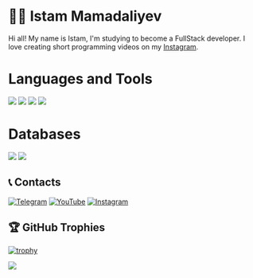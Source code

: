 # 👨‍💻 Istam Mamadaliyev

Hi all! My name is Istam, I'm studying to become a FullStack developer. I love creating short programming videos on my [Instagram](https://www.instagram.com/istam_ake/).



<H1>Languages and Tools</H1>
<img src="https://img.shields.io/badge/Python-3454AB?style=for-the-badge&logo=python&logoColor=white" />
<img src="https://img.shields.io/badge/JavaScript-F7DF1E?style=for-the-badge&logo=javascript&logoColor=black" />
<img src="https://img.shields.io/badge/HTML-E34F26?style=for-the-badge&logo=html5&logoColor=white" />
<img src="https://img.shields.io/badge/CSS-1572B6?style=for-the-badge&logo=css3&logoColor=white" />

<H1>Databases</H1>
<p>
  <img src="https://img.shields.io/badge/PostgreSQL-316192?style=for-the-badge&logo=postgresql&logoColor=white" />
  <img src="https://img.shields.io/badge/SQLite-316192?style=for-the-badge&logo=sqlite&logoColor=white" />


## 📞 Contacts
[![Telegram](https://img.shields.io/badge/-Telegram-090909?style=for-the-badge&logo=telegram&logoColor=27A0D9)](https://t.me/Istam_ake)
[![YouTube](https://img.shields.io/badge/-YouTube-090909?style=for-the-badge&logo=YouTube&logoColor=FF0000)](https://www.youtube.com/@istam_ake7614)
[![Instagram](https://img.shields.io/badge/-Instagram-090909?style=for-the-badge&logo=instagram&logoColor=B4068E)](https://www.instagram.com/istam_ake/)


## 🏆 GitHub Trophies
[![trophy](https://github-profile-trophy.vercel.app/?username=Istam0808&theme=onedark)](https://github.com/Istam0808/github-profile-trophy)


<img align="center" src="https://github-readme-stats.vercel.app/api/top-langs/?username=Istam0808&layout=compact&theme=cobalt&hide_border=true" />
